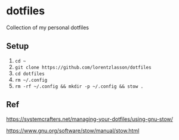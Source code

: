 # dotfiles
Collection of my personal dotfiles

## Setup
1. `cd ~`
1. `git clone https://github.com/lorentzlasson/dotfiles`
1. `cd dotfiles`
1. `rm ~/.config` 
1. `rm -rf ~/.config && mkdir -p ~/.config && stow .` 

## Ref
https://systemcrafters.net/managing-your-dotfiles/using-gnu-stow/

https://www.gnu.org/software/stow/manual/stow.html
